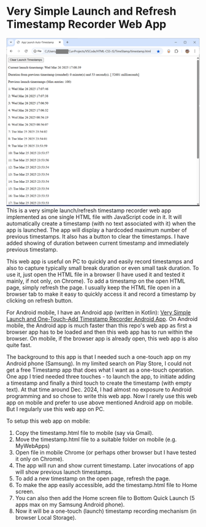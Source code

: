# Very Simple Launch and Refresh Timestamp Recorder Web App

![Screenshot](2025-03-26-170907-SS.png)
This is a very simple launch/refresh timestamp recorder web app implemented as one single HTML file with JavaScript code in it. It will automatically create a timestamp (with no text associated with it) when the app is launched. The app will display a hardcoded maximum number of previous timestamps. It also has a button to clear the timestamps. I have added showing of duration between current timestamp and immediately previous timestamp.  

This web app is useful on PC to quickly and easily record timestamps and also to capture typically small break duration or even small task duration. To use it, just open the HTML file in a browser (I have used it and tested it mainly, if not only, on Chrome). To add a timestamp on the open HTML page, simply refresh the page. I usually keep the HTML file open in a browser tab to make it easy to quickly access it and record a timestamp by clicking on refresh button.

For Android mobile, I have an Android app (written in Kotlin): [Very Simple Launch and One-Touch-Add Timestamp Recorder Android App](https://raviswdev.blogspot.com/2025/02/very-simple-one-touch-timestamp-on.html). On Android mobile, the Android app is much faster than this repo's web app as first a browser app has to be loaded and then this web app has to run within the browser. On mobile, if the browser app is already open, this web app is also quite fast.  

The background to this app is that I needed such a one-touch app on my Android phone (Samsung). In my limited search on Play Store, I could not get a free Timestamp app that does what I want as a one-touch operation. One app I tried needed three touches - to launch the app, to initiate adding a timestamp and finally a third touch to create the timestamp (with empty text). At that time around Dec. 2024, I had almost no exposure to Android programming and so chose to write this web app. Now I rarely use this web app on mobile and prefer to use above mentioned Android app on mobile. But I regularly use this web app on PC.

To setup this web app on mobile:
1) Copy the timestamp.html file to mobile (say via Gmail).
2) Move the timestamp.html file to a suitable folder on mobile (e.g. MyWebApps)
3) Open file in mobile Chrome (or perhaps other browser but I have tested it only on Chrome).
4) The app will run and show current timestamp. Later invocations of app will show previous launch timestamps.
5) To add a new timestamp on the open page, refresh the page.
6) To make the app easily accessible, add the timestamp.html file to Home screen.
7) You can also then add the Home screen file to Bottom Quick Launch (5 apps max on my Samsung Android phone).
8) Now it will be a one-touch (launch) timestamp recording mechanism (in browser Local Storage).
